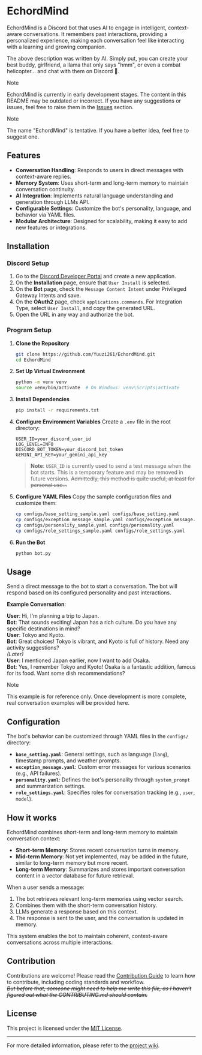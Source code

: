 # EchordMind

<!-- [![Python](https://img.shields.io/badge/python-3.8%2B-blue)](https://www.python.org/downloads/)
[![Discord.py](https://img.shields.io/badge/discord.py-2.0%2B-blue)](https://discordpy.readthedocs.io/en/stable/) -->

EchordMind is a Discord bot that uses AI to engage in intelligent, context-aware conversations. It remembers past interactions, providing a personalized experience, making each conversation feel like interacting with a learning and growing companion.

The above description was written by AI. Simply put, you can create your best buddy, girlfriend, a llama that only says "hmm", or even a combat helicopter... and chat with them on Discord 👀.

> [!NOTE]
> EchordMind is currently in early development stages. The content in this README may be outdated or incorrect. If you have any suggestions or issues, feel free to raise them in the [Issues](https://github.com/Yuuzi261/EchordMind/issues) section.

> [!NOTE]
> The name "EchordMind" is tentative. If you have a better idea, feel free to suggest one.

## Features

- **Conversation Handling**: Responds to users in direct messages with context-aware replies.
- **Memory System**: Uses short-term and long-term memory to maintain conversation continuity.
- **AI Integration**: Implements natural language understanding and generation through LLMs API.
- **Configurable Settings**: Customize the bot's personality, language, and behavior via YAML files.
- **Modular Architecture**: Designed for scalability, making it easy to add new features or integrations.

## Installation

### Discord Setup

1. Go to the [Discord Developer Portal](https://discord.com/developers/applications) and create a new application.
2. On the **Installation** page, ensure that `User Install` is selected.
3. On the **Bot** page, check the `Message Content Intent` under Privileged Gateway Intents and save.
4. On the **OAuth2** page, check `applications.commands`. For Integration Type, select `User Install`, and copy the generated URL.
5. Open the URL in any way and authorize the bot.

### Program Setup

1. **Clone the Repository**
    ```bash
    git clone https://github.com/Yuuzi261/EchordMind.git
    cd EchordMind
    ```

2. **Set Up Virtual Environment**
    ```bash
    python -m venv venv
    source venv/bin/activate  # On Windows: venv\Scripts\activate
    ```

3. **Install Dependencies**
    ```bash
    pip install -r requirements.txt
    ```

4. **Configure Environment Variables**
    Create a `.env` file in the root directory:
    ```env
    USER_ID=your_discord_user_id
    LOG_LEVEL=INFO
    DISCORD_BOT_TOKEN=your_discord_bot_token
    GEMINI_API_KEY=your_gemini_api_key
    ```
    > **Note**: `USER_ID` is currently used to send a test message when the bot starts. This is a temporary feature and may be removed in future versions. ~~Admittedly, this method is quite useful, at least for personal use...~~

5. **Configure YAML Files**
    Copy the sample configuration files and customize them:
    ```bash
    cp configs/base_setting_sample.yaml configs/base_setting.yaml
    cp configs/exception_message_sample.yaml configs/exception_message.yaml
    cp configs/personality_sample.yaml configs/personality.yaml
    cp configs/role_settings_sample.yaml configs/role_settings.yaml
    ```

6. **Run the Bot**
    ```bash
    python bot.py
    ```

## Usage

Send a direct message to the bot to start a conversation. The bot will respond based on its configured personality and past interactions.

**Example Conversation**:

**User**: Hi, I'm planning a trip to Japan.  
**Bot**: That sounds exciting! Japan has a rich culture. Do you have any specific destinations in mind?  
**User**: Tokyo and Kyoto.  
**Bot**: Great choices! Tokyo is vibrant, and Kyoto is full of history. Need any activity suggestions?  
*(Later)*  
**User**: I mentioned Japan earlier, now I want to add Osaka.  
**Bot**: Yes, I remember Tokyo and Kyoto! Osaka is a fantastic addition, famous for its food. Want some dish recommendations?

> [!NOTE]
> This example is for reference only. Once development is more complete, real conversation examples will be provided here.

## Configuration

The bot's behavior can be customized through YAML files in the `configs/` directory:

- **`base_setting.yaml`**: General settings, such as language (`lang`), timestamp prompts, and weather prompts.
- **`exception_message.yaml`**: Custom error messages for various scenarios (e.g., API failures).
- **`personality.yaml`**: Defines the bot's personality through `system_prompt` and summarization settings.
- **`role_settings.yaml`**: Specifies roles for conversation tracking (e.g., `user`, `model`).

## How it works

EchordMind combines short-term and long-term memory to maintain conversation context:

- **Short-term Memory**: Stores recent conversation turns in memory.
- **Mid-term Memory**: Not yet implemented, may be added in the future, similar to long-term memory but more recent.
- **Long-term Memory**: Summarizes and stores important conversation content in a vector database for future retrieval.

When a user sends a message:
1. The bot retrieves relevant long-term memories using vector search.
2. Combines them with the short-term conversation history.
3. LLMs generate a response based on this context.
4. The response is sent to the user, and the conversation is updated in memory.

This system enables the bot to maintain coherent, context-aware conversations across multiple interactions.

## Contribution

Contributions are welcome! Please read the [Contribution Guide](https://github.com/Yuuzi261/EchordMind/blob/main/docs/CONTRIBUTING.md) to learn how to contribute, including coding standards and workflow.  
~~_But before that, someone might need to help me write this file, as I haven’t figured out what the CONTRIBUTING.md should contain._~~

## License

This project is licensed under the [MIT License](https://github.com/Yuuzi261/EchordMind/blob/main/LICENSE).

---

For more detailed information, please refer to the [project wiki](https://github.com/Yuuzi261/EchordMind/wiki).
